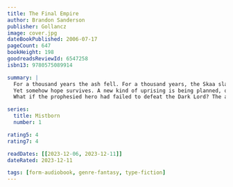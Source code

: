 ```yaml
---
title: The Final Empire
author: Brandon Sanderson
publisher: Gollancz
image: cover.jpg
dateBookPublished: 2006-07-17
pageCount: 647
bookHeight: 198
goodreadsReviewId: 6547258
isbn13: 9780575089914

summary: |
  For a thousand years the ash fell. For a thousand years, the Skaa slaved in misery and lived in fear. For a thousand years, the Lord Ruler reigned with absolute power and ultimate terror, divinely invincible. Every attempted revolt has failed miserably.
  Yet somehow hope survives. A new kind of uprising is being planned, one that depends on the cunning of a brilliant criminal mastermind and the courage of an unlikely heroine, a Skaa street urchin, who must learn to master Allomancy, the power of a mistborn.
  What if the prophesied hero had failed to defeat the Dark Lord? The answer will be found in the Mistborn trilogy, a saga of surprises that begins here.

series:
  title: Mistborn
  number: 1

rating5: 4
rating7: 4

readDates: [[2023-12-06, 2023-12-11]]
dateRated: 2023-12-11

tags: [form-audiobook, genre-fantasy, type-fiction]
---
```

